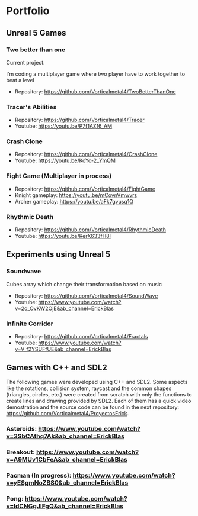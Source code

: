 # Portfolio

## Unreal 5 Games
### Two better than one
Current project. 

I'm coding a multiplayer game where two player have to work together to beat a level
- Repository: https://github.com/Vorticalmetal4/TwoBetterThanOne

### Tracer's Abilities
- Repository: https://github.com/Vorticalmetal4/Tracer
- Youtube: https://youtu.be/P7f1AZ16_AM
### Crash Clone
- Repository: https://github.com/Vorticalmetal4/CrashClone
- Youtube: https://youtu.be/KoYc-2_YmQM
### Fight Game (Multiplayer in process)
- Repository: https://github.com/Vorticalmetal4/FightGame
- Knight gameplay: https://youtu.be/mCovnVmwvrs
- Archer gameplay: https://youtu.be/aFk7gvusq1Q
### Rhythmic Death 
- Repository: https://github.com/Vorticalmetal4/RhythmicDeath
- Youtube: https://youtu.be/RerX633fH8I

## Experiments using Unreal 5
### Soundwave
Cubes array which change their transformation based on music
- Repository: https://github.com/Vorticalmetal4/SoundWave
- Youtube: https://www.youtube.com/watch?v=2q_OvKW2OjE&ab_channel=ErickBlas
### Infinite Corridor
- Repository: https://github.com/Vorticalmetal4/Fractals
- Youtube: https://www.youtube.com/watch?v=V_f2YSUFfUE&ab_channel=ErickBlas

## Games with C++ and SDL2
The following games were developed using C++ and SDL2. Some aspects like the rotations, collision system, raycast and the common shapes (triangles, circles, etc.) were created from scratch with only the functions to create lines and drawing provided by SDL2. Each of them has a quick video demostration and the source code can be found in the next repository: https://github.com/Vorticalmetal4/ProyectosErick.

### Asteroids: https://www.youtube.com/watch?v=3SbCAthq7Ak&ab_channel=ErickBlas
### Breakout: https://www.youtube.com/watch?v=A9MUv1CbFeA&ab_channel=ErickBlas
### Pacman (In progress): https://www.youtube.com/watch?v=yESgmNoZBS0&ab_channel=ErickBlas
### Pong: https://www.youtube.com/watch?v=ldCNGgJlFgQ&ab_channel=ErickBlas

